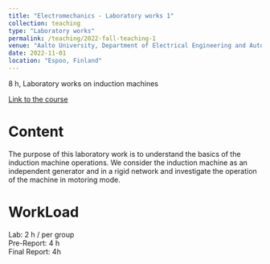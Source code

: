 ```yaml
---
title: "Electromechanics - Laboratory works 1"
collection: teaching
type: "Laboratory works"
permalink: /teaching/2022-fall-teaching-1
venue: "Aalto University, Department of Electrical Engineering and Automation"
date: 2022-11-01
location: "Espoo, Finland"
---
```


8 h, Laboratory works on induction machines


[Link to the course](https://mycourses.aalto.fi/course/view.php?id=37179)

Content
======
The purpose of this laboratory work is to understand the basics of the induction machine operations.
We consider the induction machine as an independent generator and in a rigid network and
investigate the operation of the machine in motoring mode.

WorkLoad
======
Lab: 2 h  / per group \
Pre-Report: 4 h \
Final Report: 4h


